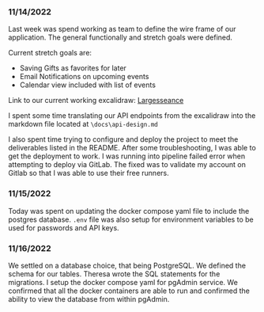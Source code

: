 ### 11/14/2022
Last week was spend working as team to define the wire frame of our application. The general functionally and stretch goals were defined.

Current stretch goals are:
* Saving Gifts as favorites for later
* Email Notifications on upcoming events
* Calendar view included with list of events

Link to our current working excalidraw:
[Largesseance](https://excalidraw.com/#room=7e097e63c1fb339686de,p3bUaSu65jLaPaDdIrvEag)

I spent some time translating our API endpoints from the excalidraw into the markdown file located at `\docs\api-design.md`

I also spent time trying to configure and deploy the project to meet the deliverables listed in the README. After some troubleshooting, I was able to get the deployment to work. I was running into pipeline failed error when attempting to deploy via GitLab. The fixed was to validate my account on Gitlab so that I was able to use their free runners.

### 11/15/2022
Today was spent on updating the docker compose yaml file to include the postgres database. `.env` file was also setup for environment variables to be used for passwords and API keys.

### 11/16/2022
We settled on a database choice, that being PostgreSQL. We defined the schema for our tables. Theresa wrote the SQL statements for the migrations. I setup the docker compose yaml for pgAdmin service. We confirmed that all the docker containers are able to run and confirmed the ability to view the database from within pgAdmin.
